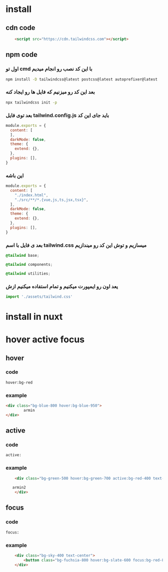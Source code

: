 # install
## cdn code
```html
    <script src="https://cdn.tailwindcss.com"></script>
```
## npm code
### اول تو cmd با این کد نصب رو انجام میدیم 
```cmd
npm install -D tailwindcss@latest postcss@latest autoprefixer@latest
```
### بعد این کد رو میزنیم که فایل ها رو ایجاد کنه 
```cmd
npx tailwindcss init -p
```
### بعد توی فایل tailwind.config.js باید جای این کد 
```js
module.exports = {
  content: [
  ],
  darkMode: false,
  theme: {
    extend: {},
  },
  plugins: [],
}
```
### این باشه
```js
module.exports = {
  content: [
    "./index.html",
    "./src/**/*.{vue,js,ts,jsx,tsx}",
  ],
  darkMode: false,
  theme: {
    extend: {},
  },
  plugins: [],
}
```
### بعد ی فایل با اسم tailwind.css میسازیم و توش این کد رو میندازیم
```css
@tailwind base;

@tailwind components;

@tailwind utilities;
```
### یعد اون رو ایمپورت میکنیم و تمام استفاده میکنیم ازش 
```js
import './assets/tailwind.css'
```

# install in nuxt  
# hover active focus

## hover
### code
```html
hover:bg-red
```
### example
```html
<div class="bg-blue-800 hover:bg-blue-950">
        armin
</div>
```
## active
### code
```html
active:
```
### example
```html
    <div class="bg-green-500 hover:bg-green-700 active:bg-red-400 text-center">
   
   armin2
    </div>
```

## focus
### code
```html
focus:
```
### example
```html
    <div class="bg-sky-400 text-center">
        <button class="bg-fuchsia-800 hover:bg-slate-600 focus:bg-red-800 text-center">armin</button>
    </div>
```